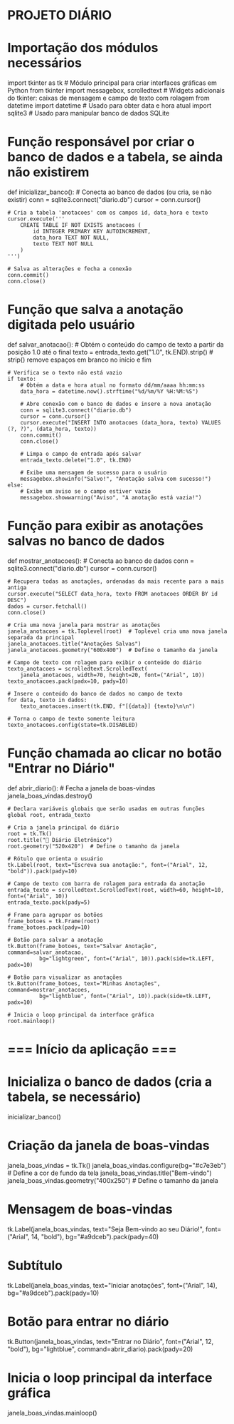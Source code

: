 # PROJETO DIÁRIO

# Importação dos módulos necessários

import tkinter as tk  # Módulo principal para criar interfaces gráficas em Python
from tkinter import messagebox, scrolledtext  # Widgets adicionais do tkinter: caixas de mensagem e campo de texto com rolagem
from datetime import datetime  # Usado para obter data e hora atual
import sqlite3  # Usado para manipular banco de dados SQLite

# Função responsável por criar o banco de dados e a tabela, se ainda não existirem
def inicializar_banco():
    # Conecta ao banco de dados (ou cria, se não existir)
    conn = sqlite3.connect("diario.db")
    cursor = conn.cursor()
    
    # Cria a tabela 'anotacoes' com os campos id, data_hora e texto
    cursor.execute('''
        CREATE TABLE IF NOT EXISTS anotacoes (
            id INTEGER PRIMARY KEY AUTOINCREMENT,
            data_hora TEXT NOT NULL,
            texto TEXT NOT NULL
        )
    ''')
    
    # Salva as alterações e fecha a conexão
    conn.commit()
    conn.close()

# Função que salva a anotação digitada pelo usuário
def salvar_anotacao():
    # Obtém o conteúdo do campo de texto a partir da posição 1.0 até o final
    texto = entrada_texto.get("1.0", tk.END).strip()  # strip() remove espaços em branco no início e fim
    
    # Verifica se o texto não está vazio
    if texto:
        # Obtém a data e hora atual no formato dd/mm/aaaa hh:mm:ss
        data_hora = datetime.now().strftime("%d/%m/%Y %H:%M:%S")
        
        # Abre conexão com o banco de dados e insere a nova anotação
        conn = sqlite3.connect("diario.db")
        cursor = conn.cursor()
        cursor.execute("INSERT INTO anotacoes (data_hora, texto) VALUES (?, ?)", (data_hora, texto))
        conn.commit()
        conn.close()
        
        # Limpa o campo de entrada após salvar
        entrada_texto.delete("1.0", tk.END)
        
        # Exibe uma mensagem de sucesso para o usuário
        messagebox.showinfo("Salvo!", "Anotação salva com sucesso!")
    else:
        # Exibe um aviso se o campo estiver vazio
        messagebox.showwarning("Aviso", "A anotação está vazia!")

# Função para exibir as anotações salvas no banco de dados
def mostrar_anotacoes():
    # Conecta ao banco de dados
    conn = sqlite3.connect("diario.db")
    cursor = conn.cursor()
    
    # Recupera todas as anotações, ordenadas da mais recente para a mais antiga
    cursor.execute("SELECT data_hora, texto FROM anotacoes ORDER BY id DESC")
    dados = cursor.fetchall()
    conn.close()
    
    # Cria uma nova janela para mostrar as anotações
    janela_anotacoes = tk.Toplevel(root)  # Toplevel cria uma nova janela separada da principal
    janela_anotacoes.title("Anotações Salvas")
    janela_anotacoes.geometry("600x400")  # Define o tamanho da janela
    
    # Campo de texto com rolagem para exibir o conteúdo do diário
    texto_anotacoes = scrolledtext.ScrolledText(
        janela_anotacoes, width=70, height=20, font=("Arial", 10))
    texto_anotacoes.pack(padx=10, pady=10)
    
    # Insere o conteúdo do banco de dados no campo de texto
    for data, texto in dados:
        texto_anotacoes.insert(tk.END, f"[{data}] {texto}\n\n")
    
    # Torna o campo de texto somente leitura
    texto_anotacoes.config(state=tk.DISABLED)

# Função chamada ao clicar no botão "Entrar no Diário"
def abrir_diario():
    # Fecha a janela de boas-vindas
    janela_boas_vindas.destroy()
    
    # Declara variáveis globais que serão usadas em outras funções
    global root, entrada_texto
    
    # Cria a janela principal do diário
    root = tk.Tk()
    root.title("📘 Diário Eletrônico")
    root.geometry("520x420")  # Define o tamanho da janela
    
    # Rótulo que orienta o usuário
    tk.Label(root, text="Escreva sua anotação:", font=("Arial", 12, "bold")).pack(pady=10)
    
    # Campo de texto com barra de rolagem para entrada da anotação
    entrada_texto = scrolledtext.ScrolledText(root, width=60, height=10, font=("Arial", 10))
    entrada_texto.pack(pady=5)
    
    # Frame para agrupar os botões
    frame_botoes = tk.Frame(root)
    frame_botoes.pack(pady=10)
    
    # Botão para salvar a anotação
    tk.Button(frame_botoes, text="Salvar Anotação", command=salvar_anotacao,
              bg="lightgreen", font=("Arial", 10)).pack(side=tk.LEFT, padx=10)
    
    # Botão para visualizar as anotações
    tk.Button(frame_botoes, text="Minhas Anotações", command=mostrar_anotacoes,
              bg="lightblue", font=("Arial", 10)).pack(side=tk.LEFT, padx=10)
    
    # Inicia o loop principal da interface gráfica
    root.mainloop()

# === Início da aplicação ===

# Inicializa o banco de dados (cria a tabela, se necessário)
inicializar_banco()

# Criação da janela de boas-vindas
janela_boas_vindas = tk.Tk()
janela_boas_vindas.configure(bg="#c7e3eb")  # Define a cor de fundo da tela
janela_boas_vindas.title("Bem-vindo")
janela_boas_vindas.geometry("400x250")  # Define o tamanho da janela

# Mensagem de boas-vindas
tk.Label(janela_boas_vindas, text="Seja Bem-vindo ao seu Diário!",
         font=("Arial", 14, "bold"), bg="#a9dceb").pack(pady=40)

# Subtítulo
tk.Label(janela_boas_vindas, text="Iniciar anotações",
         font=("Arial", 14), bg="#a9dceb").pack(pady=10)

# Botão para entrar no diário
tk.Button(janela_boas_vindas, text="Entrar no Diário", font=("Arial", 12, "bold"),
          bg="lightblue", command=abrir_diario).pack(pady=20)

# Inicia o loop principal da interface gráfica
janela_boas_vindas.mainloop()
